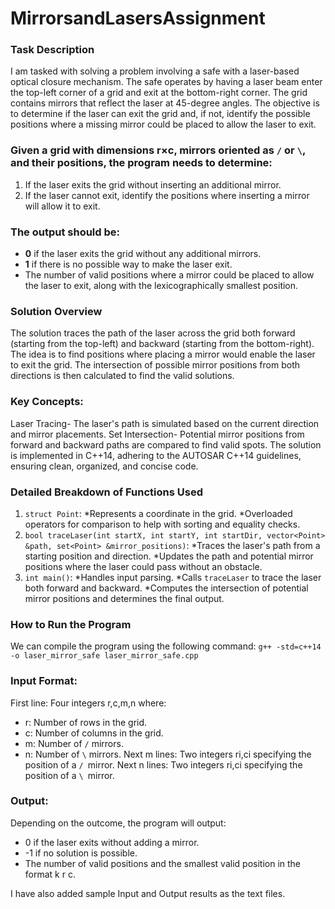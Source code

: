 # MirrorsandLasersAssignment
### Task Description
I am tasked with solving a problem involving a safe with a laser-based optical closure mechanism. The safe operates by having a laser beam enter the top-left corner of a grid and exit at the bottom-right corner. The grid contains mirrors that reflect the laser at 45-degree angles. The objective is to determine if the laser can exit the grid and, if not, identify the possible positions where a missing mirror could be placed to allow the laser to exit.

### Given a grid with dimensions **r×c**, mirrors oriented as `/` or `\`, and their positions, the program needs to determine:
1. If the laser exits the grid without inserting an additional mirror.
2. If the laser cannot exit, identify the positions where inserting a mirror will allow it to exit.

### The output should be:
- **0** if the laser exits the grid without any additional mirrors.
- **1** if there is no possible way to make the laser exit.
- The number of valid positions where a mirror could be placed to allow the laser to exit, along with the lexicographically smallest position.

### Solution Overview
The solution traces the path of the laser across the grid both forward (starting from the top-left) and backward (starting from the bottom-right). The idea is to find positions where placing a mirror would enable the laser to exit the grid. The intersection of possible mirror positions from both directions is then calculated to find the valid solutions.

### Key Concepts:
Laser Tracing- The laser's path is simulated based on the current direction and mirror placements.
Set Intersection- Potential mirror positions from forward and backward paths are compared to find valid spots.
The solution is implemented in C++14, adhering to the AUTOSAR C++14 guidelines, ensuring clean, organized, and concise code.

### Detailed Breakdown of Functions Used
1. `struct Point`:
*Represents a coordinate in the grid.
*Overloaded operators for comparison to help with sorting and equality checks.
2. `bool traceLaser(int startX, int startY, int startDir, vector<Point> &path, set<Point> &mirror_positions)`:
*Traces the laser's path from a starting position and direction.
*Updates the path and potential mirror positions where the laser could pass without an obstacle.
3. `int main()`:
*Handles input parsing.
*Calls `traceLaser` to trace the laser both forward and backward.
*Computes the intersection of potential mirror positions and determines the final output.

### How to Run the Program
We can compile the program using the following command:
`g++ -std=c++14 -o laser_mirror_safe laser_mirror_safe.cpp`

### Input Format:
First line: Four integers r,c,m,n where:
- r: Number of rows in the grid.
- c: Number of columns in the grid.
- m: Number of `/` mirrors.
- n: Number of `\` mirrors.
Next m lines: Two integers ri,ci specifying the position of a `/ `mirror.
Next n lines: Two integers ri,ci specifying the position of a `\ `mirror.

### Output:
Depending on the outcome, the program will output:
- 0 if the laser exits without adding a mirror.
- -1 if no solution is possible.
- The number of valid positions and the smallest valid position in the format k r c.

I have also added sample Input and Output results as the text files.
